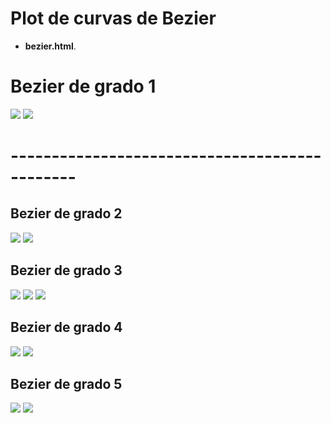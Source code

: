# Plot de curvas de Bezier

- **bezier.html**.

# Bezier de grado 1

![](https://raw.githubusercontent.com/kevin-salazar/computacionGrafica/master/bezier/imagenes/b-1.png)
![](https://raw.githubusercontent.com/kevin-salazar/computacionGrafica/master/bezier/imagenes/b-2.png)

# ----------------------------------------------

## Bezier de grado 2

![](https://raw.githubusercontent.com/kevin-salazar/computacionGrafica/master/bezier/imagenes/b-3.png)
![](https://raw.githubusercontent.com/kevin-salazar/computacionGrafica/master/bezier/imagenes/b-4.png)

## Bezier de grado 3

![](https://raw.githubusercontent.com/kevin-salazar/computacionGrafica/master/bezier/imagenes/b1.png)
![](https://raw.githubusercontent.com/kevin-salazar/computacionGrafica/master/bezier/imagenes/b2.png)
![](https://raw.githubusercontent.com/kevin-salazar/computacionGrafica/master/bezier/imagenes/b3.png)

## Bezier de grado 4

![](https://raw.githubusercontent.com/kevin-salazar/computacionGrafica/master/bezier/imagenes/b6.png)
![](https://raw.githubusercontent.com/kevin-salazar/computacionGrafica/master/bezier/imagenes/b7.png)

## Bezier de grado 5

![](https://raw.githubusercontent.com/kevin-salazar/computacionGrafica/master/bezier/imagenes/b4.png)
![](https://raw.githubusercontent.com/kevin-salazar/computacionGrafica/master/bezier/imagenes/b5.png)
